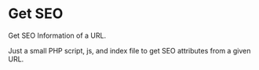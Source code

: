 # Get SEO

Get SEO Information of a URL.

Just a small PHP script, js, and index file to get SEO attributes from a given URL.